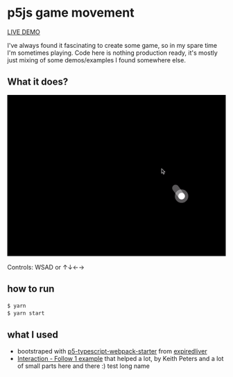 # p5js game movement

[LIVE DEMO](https://p5js-game-movement-qfwt2r2ce.vercel.app/)

I've always found it fascinating to create some game, so in my spare time I'm sometimes playing. Code here is nothing production ready, it's mostly just mixing of some demos/examples I found somewhere else.
 
## What it does?

![](example.gif) 
 
Controls: WSAD or ↑↓←→
 
## how to run

```bash
$ yarn
$ yarn start
```

## what I used

- bootstraped with [p5-typescript-webpack-starter](https://github.com/expiredliver/p5-typescript-webpack-starter) from [expiredliver](https://github.com/expiredliver)
- [Interaction - Follow 1 example](https://p5js.org/examples/interaction-follow-1.html) that helped a lot, by Keith Peters
and a lot of small parts here and there :) test long name